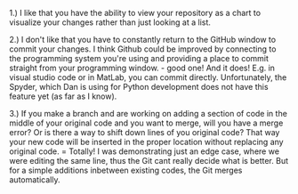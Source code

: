 1.) I like that you have the ability to view your repository as a chart to visualize your changes rather than just looking at a list.

2.) I don't like that you have to constantly return to the GitHub window to commit your changes. I think Github could be improved by connecting to the programming system you're using and providing a place to commit straight from your programming window.
    - good one! And it does! E.g. in visual studio code or in MatLab, you can commit directly. Unfortunately, the Spyder, which Dan is using for Python development does not have this feature yet (as far as I know).

3.) If you make a branch and are working on adding a section of code in the middle of your original code and you want to merge, will you have a merge error? Or is there a way to shift down lines of you original code? That way your new code will be inserted in the proper location without replacing any original code.
    = Totally! I was demonstrating just an edge case, where we were editing the same line, thus the Git cant really decide what is better. But for a simple additions inbetween existing codes, the Git merges automatically.
